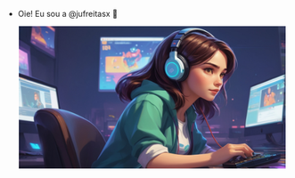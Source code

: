 - Oie! Eu sou a @jufreitasx 👋 

<div>
  
  <img align="right" alt="Rafa-Csharp" height="256" width="479" src="https://github.com/Jufreitasx/BootCamp-Stdr/blob/main/tech.jpg?raw=true">
  
</div>
